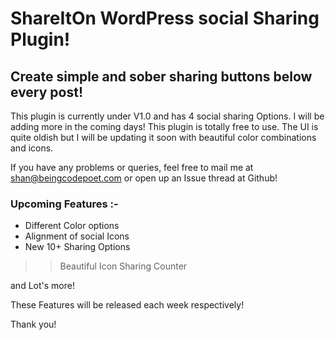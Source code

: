 # ShareItOn WordPress social Sharing Plugin! 
## Create simple and sober sharing buttons below every post! 
This plugin is currently under V1.0 and has 4 social sharing Options. I will be adding more in the coming days! 
This plugin is totally free to use. The UI is quite oldish but I will be updating it soon with beautiful color combinations and icons. 

If you have any problems or queries, feel free to mail me at shan@beingcodepoet.com or open up an Issue thread at Github! 

### Upcoming Features :- 

- Different Color options
- Alignment of social Icons
- New 10+ Sharing Options
>> Beautiful Icon
>> Sharing Counter
>> 
and Lot's more! 

These Features will be released each week respectively! 

Thank you! 
